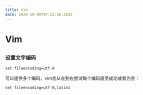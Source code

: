 ```yaml
---
title: Vim
date: 2020-10-09T07:22:16.283Z
---
```


# Vim

##

### 设置文字编码

`set fileencoding=utf-8`

可以提供多个编码，vim会从左到右尝试每个编码直至成功或者为空：

`set fileencoding=utf-8,latin1`
